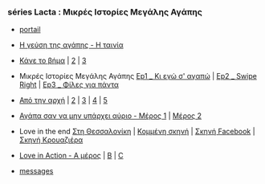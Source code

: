 ### séries Lacta : Μικρές Ιστορίες Μεγάλης Αγάπης
* [portail](https://www.youtube.com/user/LactaFilms)

* [Η γεύση της αγάπης - Η ταινία](https://www.youtube.com/watch?v=k4L0he1WC0I)
* [Κάνε το βήμα](https://www.youtube.com/watch?v=1DVeYgV97po) | 
[2](https://www.youtube.com/watch?v=mqJL7CeMVM4&list=RDCMUCFQi0B8pIJsxFMBDoldEKMg&index=4) | 
[3](https://www.youtube.com/watch?v=eFCqa1XBJOc)

* Μικρές Ιστορίες Μεγάλης Αγάπης 
[Ep1 _ Κι εγώ σ' αγαπώ](https://www.youtube.com/watch?v=n0oxjmuCsBI) |
[Ep2 _ Swipe Right](https://www.youtube.com/watch?v=DdM6N-QbSxo) | 
[Ep3 _ Φίλες για πάντα](https://www.youtube.com/watch?v=GFA2dBbmEOM)

* [Από την αρχή](https://www.youtube.com/watch?v=6PGhGoNyEyw&list=RDCMUCFQi0B8pIJsxFMBDoldEKMg&index=3) | 
[2](https://www.youtube.com/watch?v=lqpgL4n8_nI&list=RDCMUCFQi0B8pIJsxFMBDoldEKMg&index=23) | 
[3](https://www.youtube.com/watch?v=tGnJik6rKsk&list=RDCMUCFQi0B8pIJsxFMBDoldEKMg&index=18) | 
[4](https://www.youtube.com/watch?v=kQft3KOufvI&list=RDCMUCFQi0B8pIJsxFMBDoldEKMg&index=17) |
[5](https://www.youtube.com/watch?v=FBTj74K-Ruw&list=RDCMUCFQi0B8pIJsxFMBDoldEKMg&index=20)

* [Αγάπα σαν να μην υπάρχει αύριο - Μέρος 1](https://www.youtube.com/watch?v=ZwA-KjHgqqQ) | 
[Μέρος 2](https://www.youtube.com/watch?v=iF964hjgNFk)

* Love in the end
[Στη Θεσσαλονίκη](https://www.youtube.com/watch?v=93Lsm6m5kSg&list=PLr2EIY1gw8IH3MfyvSd4IRQm3y6bKfmHK) |
[Κομμένη σκηνή](https://www.youtube.com/watch?v=mVpzLDdqsqQ)
[](https://www.loveintheend.gr/videos) |
[Σκηνή Facebook](https://www.youtube.com/watch?v=Bl_vFBe6yhQ&list=PLr2EIY1gw8IH3MfyvSd4IRQm3y6bKfmHK&index=16) |
[Σκηνή Κρουαζιέρα](https://www.youtube.com/watch?v=e8Ad3Bfh0cM&list=PLr2EIY1gw8IH3MfyvSd4IRQm3y6bKfmHK&index=17)


* [Love in Action - Α μέρος](https://www.youtube.com/watch?v=bD1MmI8BzLE&list=RDCMUCFQi0B8pIJsxFMBDoldEKMg&index=30) | [B](https://www.youtube.com/watch?v=lDI95NnpVhE&list=RDCMUCFQi0B8pIJsxFMBDoldEKMg&index=43) | [C](https://www.youtube.com/watch?v=yjjg7gS5P_A&list=RDCMUCFQi0B8pIJsxFMBDoldEKMg&index=44)

* [messages](https://www.lacta.gr/demo_old)
